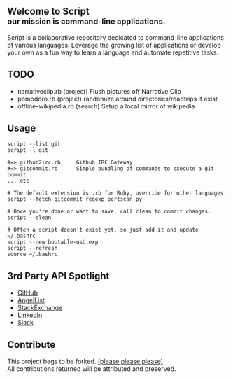 Welcome to Script <br/><small>our mission is command-line applications.</small>
--------------
Script is a collaborative repository dedicated to command-line applications of various languages. Leverage the growing list of applications or develop your own as a fun way to learn a language and automate repetitive tasks.

TODO
--------------

+ narrativeclip.rb (project) Flush pictures off Narrative Clip
+ pomodoro.rb (project) randomize around directories/roadtrips if exist
+ offline-wikipedia.rb (search) Setup a local mirror of wikipedia

Usage
--------------

```
script --list git
script -l git

#=> github2irc.rb     Github IRC Gateway
#=> gitcommit.rb      Simple bundling of commands to execute a git commit
... etc

# The default extension is .rb for Ruby, override for other languages.
script --fetch gitcommit regexp portscan.py

# Once you're done or want to save, call clean to commit changes.
script --clean

# Often a script doesn't exist yet, so just add it and update ~/.bashrc
script --new bootable-usb.exp
script --refresh
source ~/.bashrc
```

3rd Party API Spotlight
--------------

+ [GitHub](https://developer.github.com)
+ [AngelList](https://angel.co/api)
+ [StackExchange](http://api.stackexchange.com/docs)
+ [LinkedIn](https://developer.linkedin.com)
+ [Slack](https://api.slack.com)


Contribute
--------------

This project begs to be forked. [(please please please)](https://github.com/wurde/script/fork)<br/>
All contributions returned will be attributed and preserved.
